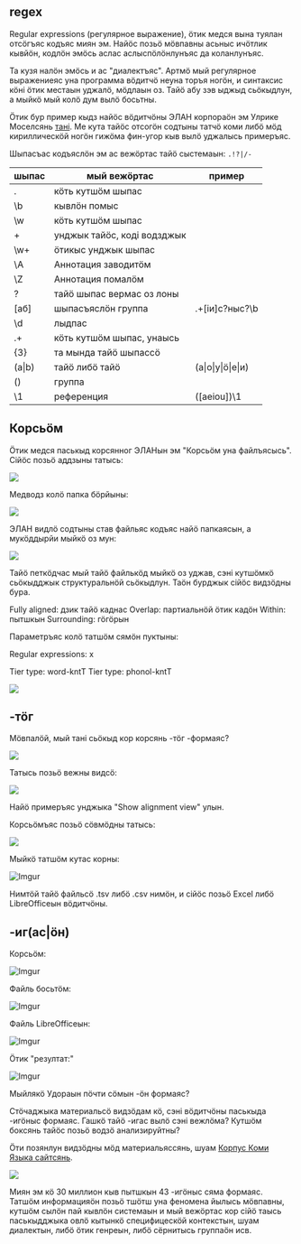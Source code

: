 ## regex

Regular expressions (регулярное выражение), ӧтик медся вына туялан отсӧгъяс кодъяс миян эм. Найӧс позьӧ мӧвпавны асьныс ичӧтлик кывйӧн, кодлӧн эмӧсь аслас аслыспӧлӧнлунъяс да коланлунъяс.

Та кузя налӧн эмӧсь и ас "диалектъяс". Артмӧ мый регулярное выражениеяс уна программа вӧдитчӧ неуна торъя ногӧн, и синтаксис кӧні ӧтик местаын уджалӧ, мӧдлаын оз. Тайӧ абу зэв ыджыд сьӧкыдлун, а мыйкӧ мый колӧ дум вылӧ босьтны.

Ӧтик бур пример кыдз найӧс вӧдитчӧны ЭЛАН корпораӧн эм Улрике Моселсянь [тані](https://tla.mpi.nl/wp-content/uploads/2011/12/Searches_in_ELAN_with_regular_expressions.pdf). Ме кута тайӧс отсогӧн содтыны татчӧ коми либӧ мӧд кириллическӧй ногӧн гижӧма фин-угор кыв вылӧ уджалысь примеръяс.

Шыпасъас кодъяслӧн эм ас вежӧртас тайӧ сыстемаын: `.!?|/-`

| шыпас | мый вежӧртас                | пример         |
|-------|-----------------------------|----------------|
| .     | кӧть кутшӧм шыпас           |                |
| \b    | кывлӧн помыс                |                |
| \w    | кӧть кутшӧм шыпас           |                |
| +     | унджык тайӧс, коді водзджык |                |
| \w+   | ӧтикыс унджык шыпас         |                |
| \A   | Аннотация заводитӧм         |                |
| \Z   | Аннотация помалӧм         |                |
| ?     | тайӧ шыпас вермас оз лоны   |                |
| [аб]  | шыпасъяслӧн группа          | .+[іи]с?ныс?\b |
| \\d  | лыдпас          |                   |
| .+    | кӧть кутшӧм шыпас, унаысь   |                |
| {3}   | та мында тайӧ шыпассӧ       |                |
| (a\|b) | тайӧ либӧ тайӧ              | (а\|о\|у\|ӧ\|е\|и)  |
| ()    | группа                      |                |
| \1    | референция                  | ([aeiou])\1    |

## Корсьӧм

Ӧтик медся паськыд корсянног ЭЛАНын эм "Корсьӧм уна файлъясысь". Сійӧс позьӧ аддзыны татысь:

![](http://i.imgur.com/6MOsqVs.png)

Медводз колӧ папка бӧрйыны:

![](http://i.imgur.com/s3hNm6n.png)

ЭЛАН видлӧ содтыны став файльяс кодъяс найӧ папкаясын, а мукӧддырйи мыйкӧ оз мун:

![](http://i.imgur.com/DzlendB.png)

Тайӧ петкӧдчас мый тайӧ файлькӧд мыйкӧ оз уджав, сэні кутшӧмкӧ сьӧкыдджык структуральнӧй сьӧкыдлун. Таӧн бурджык сійӧс видзӧдны бура.

Fully aligned: дзик тайӧ каднас
Overlap: партиальнӧй ӧтик кадӧн
Within: пытшкын
Surrounding: гӧгӧрын

Параметръяс колӧ татшӧм сямӧн пуктыны:

Regular expressions: x

Tier type: word-kntT
Tier type: phonol-kntT

![](http://i.imgur.com/0PQLiQ8.png)

## -тӧг

Мӧвпалӧй, мый тані сьӧкыд кор корсянь -тӧг -формаяс?

![](http://i.imgur.com/CYxWIus.png)

Татысь позьӧ вежны видсӧ:

![](http://i.imgur.com/k4RFdTG.png)

Найӧ примеръяс унджыка "Show alignment view" улын.

Корсьӧмъяс позьӧ сӧвмӧдны татысь:

![](http://i.imgur.com/lYc2FxR.png)

Мыйкӧ татшӧм кутас корны:

![Imgur](http://i.imgur.com/AIiGHpH.png)

Нимтӧй тайӧ файльсӧ .tsv либӧ .csv нимӧн, и сійӧс позьӧ Excel либӧ LibreOfficeын вӧдитчӧны.

## -иг(ас|ӧн)

Корсьӧм:

![Imgur](http://i.imgur.com/lHdtUxA.png)

Файль босьтӧм:

![Imgur](http://i.imgur.com/gvDlCS5.png)

Файль LibreOfficeын:

![Imgur](http://i.imgur.com/ogumsvc.png)

Ӧтик "резултат:"

![Imgur](http://i.imgur.com/XemXQt6.png)

Мыйлякӧ Удораын пӧчти сӧмын -ӧн формаяс?

Стӧчаджыка материальсӧ видзӧдам кӧ, сэні вӧдитчӧны паськыда -игӧныс формаяс. Гашкӧ тайӧ -игас вылӧ сэні вежлӧма? Кутшӧм боксянь тайӧс позьӧ водзӧ анализируйтны?

Ӧти позянлун видзӧдны мӧд материальяссянь, шуам [Корпус Коми Языка сайтсянь](http://komicorpora.ru/).

![](http://i.imgur.com/MAIncHl.png)

Миян эм кӧ 30 миллион кыв пытшкын 43 -игӧныс сяма формаяс. Татшӧм информацияӧн позьӧ тшӧтш уна феномена йылысь мӧвпавны, кутшӧм сылӧн пай кывлӧн системаын и мый вежӧртас кор сійӧ таысь паськыдджыка овлӧ кытынкӧ специфицескӧй контекстын, шуам диалектын, либӧ ӧтик генреын, либӧ сёрнитысь группаӧн исв.
